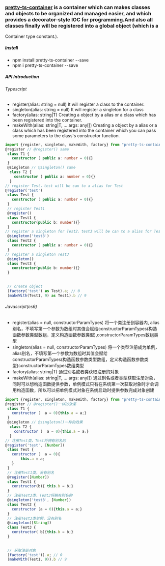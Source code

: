 ### [pretty-ts-container](https://www.npmjs.com/package/pretty-ts-container) is a container which can makes classes and objects to be organized and managed easier, and which provides a decorator-style IOC for programming.And also all classes finally will be registered into a global object (which is a 
Container type constant.).
##### Install
- npm install pretty-ts-container --save
- npm i pretty-ts-container --save
##### API Introduction
###### Typescript
- register(alias: string = null) It will register a class to the container.
- singleton(alias: string = null) It will register a singleton for a class
- factory(alias: string|T) Creating a object by a alias or a class which has been registered into the container.  
- makeWith(alias: string|T, ... args: any[]) Creating a object by a alias or a class which has been registered into the container which you can pass some parameters to the class's constructor function. 

````typescript
import {register, singleton, makeWith, factory} from "pretty-ts-container";
@register // @register() same
 class T1 {
   constructor ( public a: number = 0){}
 }
 @singleton // @singleton() same
  class T2 {
    constructor ( public a: number = 0){}
  }
// register Test，test will be can to a alias for Test
@register('test')
 class Test {
   constructor ( public a: number = 0){}
 }
 // register Test1
 @register()
 class Test1 {
   constructor(public b: number){}
 }
// register a singleton for Test2，test3 will be can to a alias for Test2
 @singleton('test3')
 class Test2 {
   constructor ( public a: number = 0){}
 }
// register a singleton Test3
 @singleton()
 class Test3 {
   constructor(public b: number){}
 }
 
 
 // create object
 (factory('test') as Test).a; // 0
 (makeWith(Test1, 9) as Test1).b // 9
````

###### Javascript(es6)
- register(alias = null, constructorParamTypes) 将一个类注册到容器内, alias别名，不填写第一个参数为数组时其值会赋给constructorParamTypes(构造函数参数类型数组，定义构造函数参数类型),constructorParamTypes数组类型
- singleton(alias = null, constructorParamTypes) 将一个类型注册成为单例， alias别名，不填写第一个参数为数组时其值会赋给constructorParamTypes(构造函数参数类型数组，定义构造函数参数类型)constructorParamTypes数组类型
- factory(alias: string|T) 通过别名或者类获取注册的对象
- makeWith(alias: string|T, ... args: any[]) 通过别名或者类型获取注册对象，同时可以想构造函数提供参数，单例模式只有在系统第一次获取对象时才会调用构造函数，所以可以把单例模式对象在系统启动时提供参数完成对象创建
````javascript
import {register, singleton, makeWith, factory} from "pretty-ts-container";
@register // @register()一样的效果
 class T1 {
   constructor (  a = 0){this.a = a;}
 }
 @singleton // @singleton()一样的效果
  class T2 {
    constructor (  a = 0){this.a = a;}
  }
// 注册Test类，Test将拥有别名的
@register('test', [Number])
 class Test {
   constructor (  a = 0){
       this.a = a;
   }
 }
 // 注册Test1类，没有别名
 @register([Number])
 class Test1 {
   constructor(b){ this.b = b;}
 }
 // 注册Test3类，Test3将拥有别名的
 @singleton('test3', [Number])
 class Test2 {
   constructor (a = 0){this.a = a;}
 }
 // 注册Test3类单例，没有别名
 @singleton([String])
 class Test3 {
   constructor( b){this.b = b;}
 }
 
 
 // 获取注册对象
 (factory('test')).a; // 0
 (makeWith(Test1, 9)).b // 9
````

